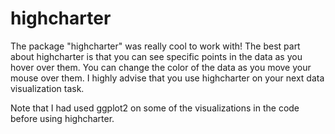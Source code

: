# highcharter

The package "highcharter" was really cool to work with! The best part about highcharter is that you can 
see specific points in the data as you hover over them. You can change the color of the data
as you move your mouse over them. I highly advise that you use highcharter on your next data 
visualization task.

Note that I had used ggplot2 on some of the visualizations in the code before using highcharter.
